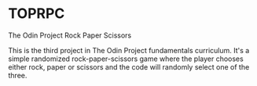 # TOPRPC

The Odin Project Rock Paper Scissors

This is the third project in The Odin Project fundamentals curriculum.
It's a simple randomized rock-paper-scissors game where the player chooses
either rock, paper or scissors and the code will randomly select one of the three.

